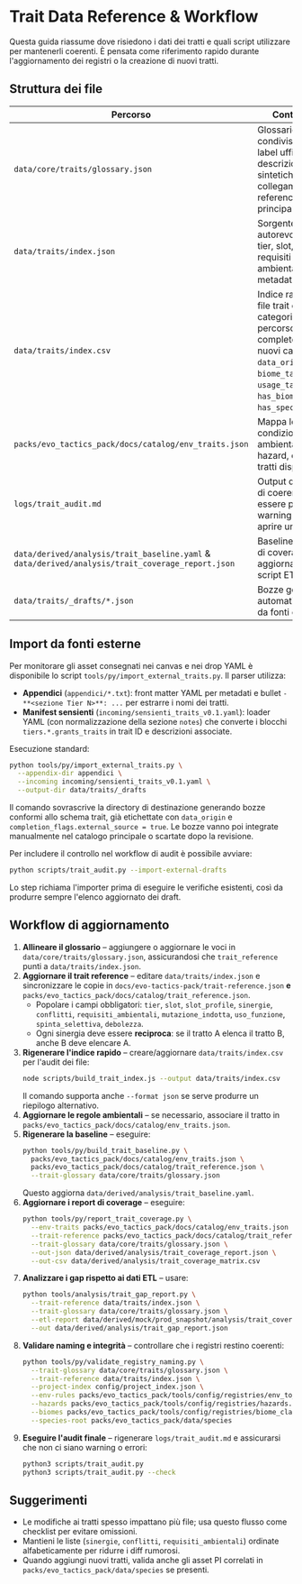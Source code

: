 # Trait Data Reference & Workflow

Questa guida riassume dove risiedono i dati dei tratti e quali script utilizzare per mantenerli coerenti. È pensata come riferimento rapido durante l'aggiornamento dei registri o la creazione di nuovi tratti.

## Struttura dei file

| Percorso | Contenuto | Note |
| --- | --- | --- |
| `data/core/traits/glossary.json` | Glossario condiviso con label ufficiali, descrizioni sintetiche e collegamento al reference principale. | Usato da strumenti ETL e validazione. |
| `data/traits/index.json` | Sorgente autorevole per tier, slot, sinergie, requisiti ambientali e metadati PI. | Duplicato in `docs/evo-tactics-pack/trait-reference.json` (web) e `packs/evo_tactics_pack/docs/catalog/trait_reference.json` (bundle pack); **tutte le copie vanno aggiornate insieme**. |
| `data/traits/index.csv` | Indice rapido dei file trait con label, categoria/tipo, percorso, flag di completezza e nuovi campi `data_origin`, `biome_tags`, `usage_tags`, `has_biome`, `has_species_link`. | Generato da `node scripts/build_trait_index.js` per facilitare audit e inventari. |
| `packs/evo_tactics_pack/docs/catalog/env_traits.json` | Mappa le condizioni ambientali (biomi, hazard, ecc.) ai tratti disponibili. | Necessario per report di coverage. |
| `logs/trait_audit.md` | Output dell'audit di coerenza; deve essere privo di warning prima di aprire una PR. | Generato da `scripts/trait_audit.py`. |
| `data/derived/analysis/trait_baseline.yaml` & `data/derived/analysis/trait_coverage_report.json` | Baseline e report di coverage aggiornati dagli script ETL. | Utili per verificare la copertura sui nove assi. |
| `data/traits/_drafts/*.json` | Bozze generate automaticamente da fonti esterne. | Popolate da `python tools/py/import_external_traits.py`; contengono `completion_flags.external_source = true`. |

## Import da fonti esterne

Per monitorare gli asset consegnati nei canvas e nei drop YAML è disponibile lo script `tools/py/import_external_traits.py`. Il parser utilizza:

- **Appendici** (`appendici/*.txt`): front matter YAML per metadati e bullet `- **<sezione Tier N>**: ...` per estrarre i nomi dei tratti.
- **Manifest sensienti** (`incoming/sensienti_traits_v0.1.yaml`): loader YAML (con normalizzazione della sezione `notes`) che converte i blocchi `tiers.*.grants_traits` in trait ID e descrizioni associate.

Esecuzione standard:

```bash
python tools/py/import_external_traits.py \
  --appendix-dir appendici \
  --incoming incoming/sensienti_traits_v0.1.yaml \
  --output-dir data/traits/_drafts
```

Il comando sovrascrive la directory di destinazione generando bozze conformi allo schema trait, già etichettate con `data_origin` e `completion_flags.external_source = true`. Le bozze vanno poi integrate manualmente nel catalogo principale o scartate dopo la revisione.

Per includere il controllo nel workflow di audit è possibile avviare:

```bash
python scripts/trait_audit.py --import-external-drafts
```

Lo step richiama l'importer prima di eseguire le verifiche esistenti, così da produrre sempre l'elenco aggiornato dei draft.

## Workflow di aggiornamento

1. **Allineare il glossario** – aggiungere o aggiornare le voci in `data/core/traits/glossary.json`, assicurandosi che `trait_reference` punti a `data/traits/index.json`.
2. **Aggiornare il trait reference** – editare `data/traits/index.json` e sincronizzare le copie in `docs/evo-tactics-pack/trait-reference.json` **e** `packs/evo_tactics_pack/docs/catalog/trait_reference.json`.
   - Popolare i campi obbligatori: `tier`, `slot`, `slot_profile`, `sinergie`, `conflitti`, `requisiti_ambientali`, `mutazione_indotta`, `uso_funzione`, `spinta_selettiva`, `debolezza`.
   - Ogni sinergia deve essere **reciproca**: se il tratto A elenca il tratto B, anche B deve elencare A.
3. **Rigenerare l'indice rapido** – creare/aggiornare `data/traits/index.csv` per l'audit dei file:
   ```bash
   node scripts/build_trait_index.js --output data/traits/index.csv
   ```
   Il comando supporta anche `--format json` se serve produrre un riepilogo alternativo.
4. **Aggiornare le regole ambientali** – se necessario, associare il tratto in `packs/evo_tactics_pack/docs/catalog/env_traits.json`.
5. **Rigenerare la baseline** – eseguire:
   ```bash
   python tools/py/build_trait_baseline.py \
     packs/evo_tactics_pack/docs/catalog/env_traits.json \
     packs/evo_tactics_pack/docs/catalog/trait_reference.json \
     --trait-glossary data/core/traits/glossary.json
   ```
   Questo aggiorna `data/derived/analysis/trait_baseline.yaml`.
6. **Aggiornare i report di coverage** – eseguire:
   ```bash
   python tools/py/report_trait_coverage.py \
     --env-traits packs/evo_tactics_pack/docs/catalog/env_traits.json \
     --trait-reference packs/evo_tactics_pack/docs/catalog/trait_reference.json \
     --trait-glossary data/core/traits/glossary.json \
     --out-json data/derived/analysis/trait_coverage_report.json \
     --out-csv data/derived/analysis/trait_coverage_matrix.csv
   ```
7. **Analizzare i gap rispetto ai dati ETL** – usare:
   ```bash
   python tools/analysis/trait_gap_report.py \
     --trait-reference data/traits/index.json \
     --trait-glossary data/core/traits/glossary.json \
     --etl-report data/derived/mock/prod_snapshot/analysis/trait_coverage_report.json \
     --out data/derived/analysis/trait_gap_report.json
   ```
8. **Validare naming e integrità** – controllare che i registri restino coerenti:
   ```bash
   python tools/py/validate_registry_naming.py \
     --trait-glossary data/core/traits/glossary.json \
     --trait-reference data/traits/index.json \
     --project-index config/project_index.json \
     --env-rules packs/evo_tactics_pack/tools/config/registries/env_to_traits.yaml \
     --hazards packs/evo_tactics_pack/tools/config/registries/hazards.yaml \
     --biomes packs/evo_tactics_pack/tools/config/registries/biome_classes.yaml \
     --species-root packs/evo_tactics_pack/data/species
   ```
9. **Eseguire l'audit finale** – rigenerare `logs/trait_audit.md` e assicurarsi che non ci siano warning o errori:
   ```bash
   python3 scripts/trait_audit.py
   python3 scripts/trait_audit.py --check
   ```

## Suggerimenti

- Le modifiche ai tratti spesso impattano più file; usa questo flusso come checklist per evitare omissioni.
- Mantieni le liste (`sinergie`, `conflitti`, `requisiti_ambientali`) ordinate alfabeticamente per ridurre i diff rumorosi.
- Quando aggiungi nuovi tratti, valida anche gli asset PI correlati in `packs/evo_tactics_pack/data/species` se presenti.
